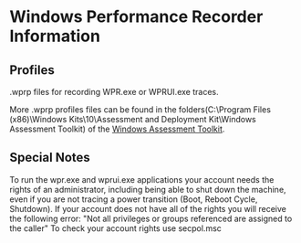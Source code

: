 # Windows Performance Recorder Information

## Profiles

.wprp files for recording WPR.exe or WPRUI.exe traces.

More .wprp profiles files can be found in the folders(C:\Program Files (x86)\Windows Kits\10\Assessment and Deployment Kit\Windows Assessment Toolkit) of the [Windows Assessment Toolkit](https://docs.microsoft.com/en-us/windows-hardware/get-started/adk-install).

## Special Notes

To run the wpr.exe and wprui.exe applications your account needs the rights of an administrator, including being able to shut down the machine, even if you are not tracing a power transition (Boot, Reboot Cycle, Shutdown).
If your account does not have all of the rights you will receive the following error: "Not all privileges or groups referenced are assigned to the caller"
To check your account rights use secpol.msc

